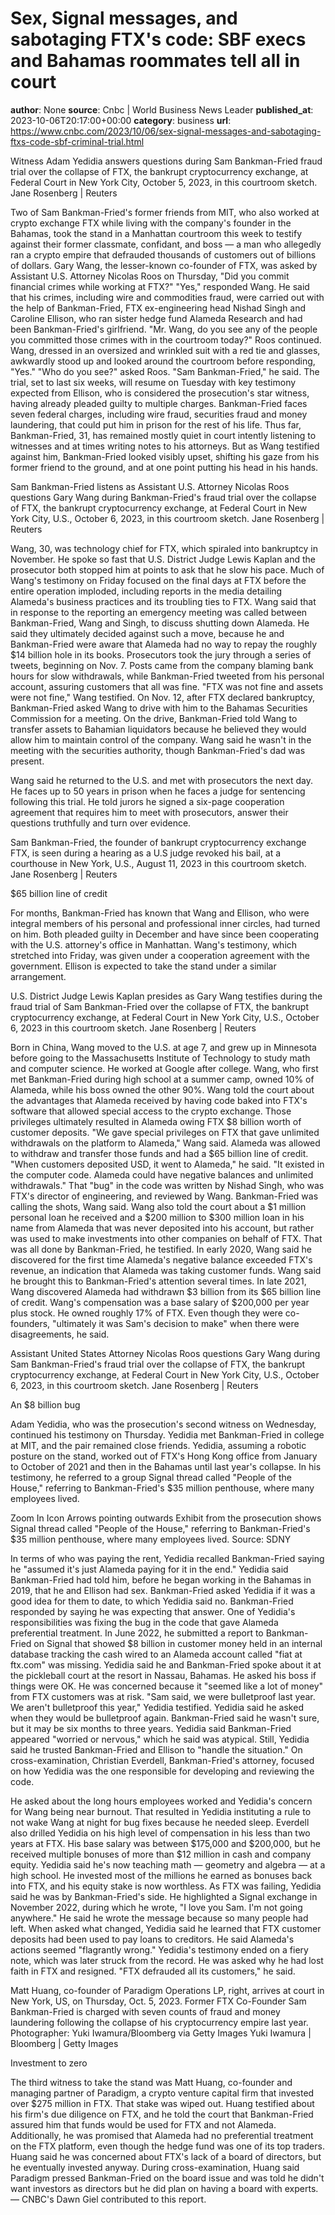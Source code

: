 # Sex, Signal messages, and sabotaging FTX's code: SBF execs and Bahamas roommates tell all in court
**author**: None
**source**: Cnbc | World Business News Leader
**published_at**: 2023-10-06T20:17:00+00:00
**category**: business
**url**: https://www.cnbc.com/2023/10/06/sex-signal-messages-and-sabotaging-ftxs-code-sbf-criminal-trial.html

Witness Adam Yedidia answers questions during Sam Bankman-Fried fraud trial over the collapse of FTX, the bankrupt cryptocurrency exchange, at Federal Court in New York City, October 5, 2023, in this courtroom sketch. Jane Rosenberg | Reuters

Two of Sam Bankman-Fried's former friends from MIT, who also worked at crypto exchange FTX while living with the company's founder in the Bahamas, took the stand in a Manhattan courtroom this week to testify against their former classmate, confidant, and boss — a man who allegedly ran a crypto empire that defrauded thousands of customers out of billions of dollars. Gary Wang, the lesser-known co-founder of FTX, was asked by Assistant U.S. Attorney Nicolas Roos on Thursday, "Did you commit financial crimes while working at FTX?" "Yes," responded Wang. He said that his crimes, including wire and commodities fraud, were carried out with the help of Bankman-Fried, FTX ex-engineering head Nishad Singh and Caroline Ellison, who ran sister hedge fund Alameda Research and had been Bankman-Fried's girlfriend. "Mr. Wang, do you see any of the people you committed those crimes with in the courtroom today?" Roos continued. Wang, dressed in an oversized and wrinkled suit with a red tie and glasses, awkwardly stood up and looked around the courtroom before responding, "Yes." "Who do you see?" asked Roos. "Sam Bankman-Fried," he said. The trial, set to last six weeks, will resume on Tuesday with key testimony expected from Ellison, who is considered the prosecution's star witness, having already pleaded guilty to multiple charges. Bankman-Fried faces seven federal charges, including wire fraud, securities fraud and money laundering, that could put him in prison for the rest of his life. Thus far, Bankman-Fried, 31, has remained mostly quiet in court intently listening to witnesses and at times writing notes to his attorneys. But as Wang testified against him, Bankman-Fried looked visibly upset, shifting his gaze from his former friend to the ground, and at one point putting his head in his hands.

Sam Bankman-Fried listens as Assistant U.S. Attorney Nicolas Roos questions Gary Wang during Bankman-Fried's fraud trial over the collapse of FTX, the bankrupt cryptocurrency exchange, at Federal Court in New York City, U.S., October 6, 2023, in this courtroom sketch. Jane Rosenberg | Reuters

Wang, 30, was technology chief for FTX, which spiraled into bankruptcy in November. He spoke so fast that U.S. District Judge Lewis Kaplan and the prosecutor both stopped him at points to ask that he slow his pace. Much of Wang's testimony on Friday focused on the final days at FTX before the entire operation imploded, including reports in the media detailing Alameda's business practices and its troubling ties to FTX. Wang said that in response to the reporting an emergency meeting was called between Bankman-Fried, Wang and Singh, to discuss shutting down Alameda. He said they ultimately decided against such a move, because he and Bankman-Fried were aware that Alameda had no way to repay the roughly $14 billion hole in its books. Prosecutors took the jury through a series of tweets, beginning on Nov. 7. Posts came from the company blaming bank hours for slow withdrawals, while Bankman-Fried tweeted from his personal account, assuring customers that all was fine. "FTX was not fine and assets were not fine," Wang testified. On Nov. 12, after FTX declared bankruptcy, Bankman-Fried asked Wang to drive with him to the Bahamas Securities Commission for a meeting. On the drive, Bankman-Fried told Wang to transfer assets to Bahamian liquidators because he believed they would allow him to maintain control of the company. Wang said he wasn't in the meeting with the securities authority, though Bankman-Fried's dad was present.



Wang said he returned to the U.S. and met with prosecutors the next day. He faces up to 50 years in prison when he faces a judge for sentencing following this trial. He told jurors he signed a six-page cooperation agreement that requires him to meet with prosecutors, answer their questions truthfully and turn over evidence.

Sam Bankman-Fried, the founder of bankrupt cryptocurrency exchange FTX, is seen during a hearing as a U.S judge revoked his bail, at a courthouse in New York, U.S., August 11, 2023 in this courtroom sketch. Jane Rosenberg | Reuters

$65 billion line of credit

For months, Bankman-Fried has known that Wang and Ellison, who were integral members of his personal and professional inner circles, had turned on him. Both pleaded guilty in December and have since been cooperating with the U.S. attorney's office in Manhattan. Wang's testimony, which stretched into Friday, was given under a cooperation agreement with the government. Ellison is expected to take the stand under a similar arrangement.

U.S. District Judge Lewis Kaplan presides as Gary Wang testifies during the fraud trial of Sam Bankman-Fried over the collapse of FTX, the bankrupt cryptocurrency exchange, at Federal Court in New York City, U.S., October 6, 2023 in this courtroom sketch. Jane Rosenberg | Reuters

Born in China, Wang moved to the U.S. at age 7, and grew up in Minnesota before going to the Massachusetts Institute of Technology to study math and computer science. He worked at Google after college. Wang, who first met Bankman-Fried during high school at a summer camp, owned 10% of Alameda, while his boss owned the other 90%. Wang told the court about the advantages that Alameda received by having code baked into FTX's software that allowed special access to the crypto exchange. Those privileges ultimately resulted in Alameda owing FTX $8 billion worth of customer deposits. "We gave special privileges on FTX that gave unlimited withdrawals on the platform to Alameda," Wang said. Alameda was allowed to withdraw and transfer those funds and had a $65 billion line of credit. "When customers deposited USD, it went to Alameda," he said. "It existed in the computer code. Alameda could have negative balances and unlimited withdrawals." That "bug" in the code was written by Nishad Singh, who was FTX's director of engineering, and reviewed by Wang. Bankman-Fried was calling the shots, Wang said. Wang also told the court about a $1 million personal loan he received and a $200 million to $300 million loan in his name from Alameda that was never deposited into his account, but rather was used to make investments into other companies on behalf of FTX. That was all done by Bankman-Fried, he testified. In early 2020, Wang said he discovered for the first time Alameda's negative balance exceeded FTX's revenue, an indication that Alameda was taking customer funds. Wang said he brought this to Bankman-Fried's attention several times. In late 2021, Wang discovered Alameda had withdrawn $3 billion from its $65 billion line of credit. Wang's compensation was a base salary of $200,000 per year plus stock. He owned roughly 17% of FTX. Even though they were co-founders, "ultimately it was Sam's decision to make" when there were disagreements, he said.

Assistant United States Attorney Nicolas Roos questions Gary Wang during Sam Bankman-Fried's fraud trial over the collapse of FTX, the bankrupt cryptocurrency exchange, at Federal Court in New York City, U.S., October 6, 2023, in this courtroom sketch. Jane Rosenberg | Reuters

An $8 billion bug

Adam Yedidia, who was the prosecution's second witness on Wednesday, continued his testimony on Thursday. Yedidia met Bankman-Fried in college at MIT, and the pair remained close friends. Yedidia, assuming a robotic posture on the stand, worked out of FTX's Hong Kong office from January to October of 2021 and then in the Bahamas until last year's collapse. In his testimony, he referred to a group Signal thread called "People of the House," referring to Bankman-Fried's $35 million penthouse, where many employees lived.

Zoom In Icon Arrows pointing outwards Exhibit from the prosecution shows Signal thread called "People of the House," referring to Bankman-Fried's $35 million penthouse, where many employees lived. Source: SDNY

In terms of who was paying the rent, Yedidia recalled Bankman-Fried saying he "assumed it's just Alameda paying for it in the end." Yedidia said Bankman-Fried had told him, before he began working in the Bahamas in 2019, that he and Ellison had sex. Bankman-Fried asked Yedidia if it was a good idea for them to date, to which Yedidia said no. Bankman-Fried responded by saying he was expecting that answer. One of Yedidia's responsibilities was fixing the bug in the code that gave Alameda preferential treatment. In June 2022, he submitted a report to Bankman-Fried on Signal that showed $8 billion in customer money held in an internal database tracking the cash wired to an Alameda account called "fiat at ftx.com" was missing. Yedidia said he and Bankman-Fried spoke about it at the pickleball court at the resort in Nassau, Bahamas. He asked his boss if things were OK. He was concerned because it "seemed like a lot of money" from FTX customers was at risk. "Sam said, we were bulletproof last year. We aren't bulletproof this year," Yedidia testified. Yedidia said he asked when they would be bulletproof again. Bankman-Fried said he wasn't sure, but it may be six months to three years. Yedidia said Bankman-Fried appeared "worried or nervous," which he said was atypical. Still, Yedidia said he trusted Bankman-Fried and Ellison to "handle the situation." On cross-examination, Christian Everdell, Bankman-Fried's attorney, focused on how Yedidia was the one responsible for developing and reviewing the code.



He asked about the long hours employees worked and Yedidia's concern for Wang being near burnout. That resulted in Yedidia instituting a rule to not wake Wang at night for bug fixes because he needed sleep. Everdell also drilled Yedidia on his high level of compensation in his less than two years at FTX. His base salary was between $175,000 and $200,000, but he received multiple bonuses of more than $12 million in cash and company equity. Yedidia said he's now teaching math — geometry and algebra — at a high school. He invested most of the millions he earned as bonuses back into FTX, and his equity stake is now worthless. As FTX was failing, Yedidia said he was by Bankman-Fried's side. He highlighted a Signal exchange in November 2022, during which he wrote, "I love you Sam. I'm not going anywhere." He said he wrote the message because so many people had left. When asked what changed, Yedidia said he learned that FTX customer deposits had been used to pay loans to creditors. He said Alameda's actions seemed "flagrantly wrong." Yedidia's testimony ended on a fiery note, which was later struck from the record. He was asked why he had lost faith in FTX and resigned. "FTX defrauded all its customers," he said.

Matt Huang, co-founder of Paradigm Operations LP, right, arrives at court in New York, US, on Thursday, Oct. 5, 2023. Former FTX Co-Founder Sam Bankman-Fried is charged with seven counts of fraud and money laundering following the collapse of his cryptocurrency empire last year. Photographer: Yuki Iwamura/Bloomberg via Getty Images Yuki Iwamura | Bloomberg | Getty Images

Investment to zero

The third witness to take the stand was Matt Huang, co-founder and managing partner of Paradigm, a crypto venture capital firm that invested over $275 million in FTX. That stake was wiped out. Huang testified about his firm's due diligence on FTX, and he told the court that Bankman-Fried assured him that funds would be used for FTX and not Alameda. Additionally, he was promised that Alameda had no preferential treatment on the FTX platform, even though the hedge fund was one of its top traders. Huang said he was concerned about FTX's lack of a board of directors, but he eventually invested anyway. During cross-examination, Huang said Paradigm pressed Bankman-Fried on the board issue and was told he didn't want investors as directors but he did plan on having a board with experts. — CNBC's Dawn Giel contributed to this report.